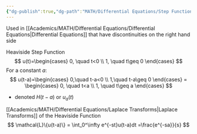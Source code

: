 ```yaml
---
{"dg-publish":true,"dg-path":"MATH/Differential Equations/Step Functions.md","permalink":"/math/differential-equations/step-functions/","created":"2024-11-08T15:10:26.910-05:00","updated":"2025-07-08T11:02:52.871-04:00"}
---
```


Used in [[Academics/MATH/Differential Equations/Differential Equations\|Differential Equations]] that have discontinuities on the right hand side

Heaviside Step Function
$$
u(t)=\begin{cases}
0, \quad t<0 \\
1, \quad t\geq 0
\end{cases}
$$
For a constant $a$:
$$
u(t-a)=\begin{cases}
0,\quad  t-a<0 \\
1,\quad t-a\geq 0
\end{cases} = \begin{cases}
0, \quad t<a \\
1, \quad t\geq a
\end{cases}
$$
- denoted $H(t-a)$ or $u_{a}(t)$

[[Academics/MATH/Differential Equations/Laplace Transforms\|Laplace Transforms]] of the Heaviside Function
$$
\mathcal{L}\{u(t-a)\} = \int_0^\infty e^{-st}u(t-a)dt =\frac{e^{-sa}}{s}
$$
